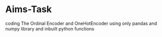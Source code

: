 # Aims-Task

coding The Ordinal Encoder and OneHotEncoder using only pandas and numpy library and inbuilt python functions
